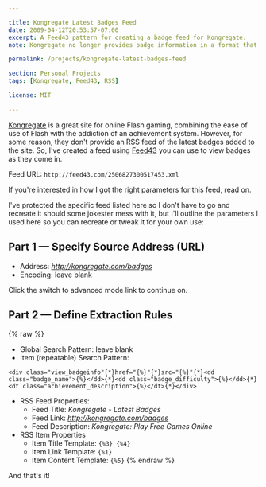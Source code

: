 ```yaml
---

title: Kongregate Latest Badges Feed
date: 2009-04-12T20:53:57-07:00
excerpt: A Feed43 pattern for creating a badge feed for Kongregate.
note: Kongregate no longer provides badge information in a format that is easily parseable.

permalink: /projects/kongregate-latest-badges-feed

section: Personal Projects
tags: [Kongregate, Feed43, RSS]

license: MIT

---
```


[Kongregate][1] is a great site for online Flash gaming, combining the ease of use of Flash with the addiction of an achievement system. However, for some reason, they don't provide an RSS feed of the latest badges added to the site. So, I've created a feed using [Feed43][2] you can use to view badges as they come in.

Feed URL: `http://feed43.com/2506827300517453.xml`

If you're interested in how I got the right parameters for this feed, read on.

I've protected the specific feed listed here so I don't have to go and recreate it should some jokester mess with it, but I'll outline the parameters I used here so you can recreate or tweak it for your own use:

## Part 1 — Specify Source Address (URL)

* Address: *http://kongregate.com/badges*
* Encoding: leave blank

Click the switch to advanced mode link to continue on.

## Part 2 — Define Extraction Rules

{% raw %}
* Global Search Pattern: leave blank
* Item (repeatable) Search Pattern:
```
<div class="view_badgeinfo"{*}href="{%}"{*}src="{%}"{*}<dd class="badge_name">{%}</dd>{*}<dd class="badge_difficulty">{%}</dd>{*}<dt class="achievement_description">{%}</dt>{*}</div>
```
* RSS Feed Properties:
  * Feed Title: *Kongregate - Latest Badges*
  * Feed Link: *http://kongregate.com/badges*
  * Feed Description: *Kongregate: Play Free Games Online*
* RSS Item Properties
  * Item Title Template: `{%3} {%4}`
  * Item Link Template: `{%1}`
  * Item Content Template: `{%5}`
{% endraw %}



And that's it!

[1]: http://kongregate.com "Kongregate"
[2]: http://feed43.com "Feed43"
